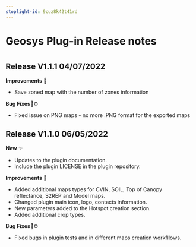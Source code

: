 ```yaml
---
stoplight-id: 9cuz8k42t41rd
---
```


# Geosys Plug-in Release notes
# 

## Release V1.1.1 04/07/2022

**Improvements** 🙌
- Save zoned map with the number of zones information

**Bug Fixes**🔧⚙ 

- Fixed issue on PNG maps - no more .PNG format for the exported maps 

## Release V1.1.0 06/05/2022

**New** ✨

- Updates to the plugin documentation.
- Include the plugin LICENSE in the plugin repository.

**Improvements** 🙌

- Added additional maps types for CVIN, SOIL, Top of Canopy reflectance, S2REP and Model maps.
- Changed plugin main icon, logo, contacts information.
- New parameters added to the Hotspot creation section.
- Added additional crop types.


**Bug Fixes**🔧⚙ 

- Fixed bugs in plugin tests and in different maps creation workfllows.
 